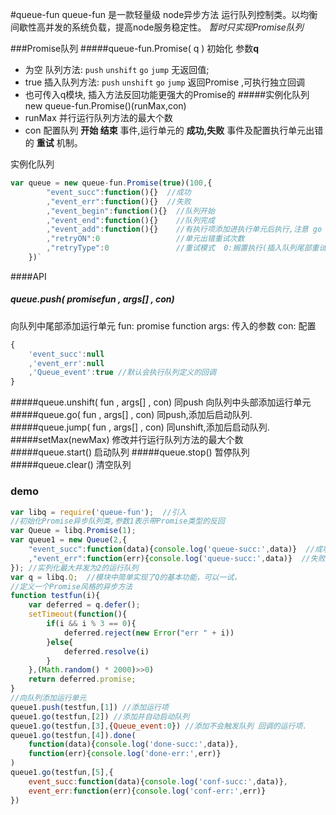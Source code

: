 #queue-fun
queue-fun 是一款轻量级 node异步方法 运行队列控制类。以均衡间歇性高并发的系统负载，提高node服务稳定性。
*暂时只实现Promise队列* 

###Promise队列
#####queue-fun.Promise( q ) 
初始化 参数**q** 
- 为空 队列方法: `push` `unshift` `go` `jump` 无返回值;
- true 插入队列方法: `push` `unshift` `go` `jump` 返回Promise ,可执行独立回调
- 也可传入q模块, 插入方法反回功能更强大的Promise的
#####实例化队列 new queue-fun.Promise()(runMax,con) 
- runMax 并行运行队列方法的最大个数
-  con 配置队列 **开始 结束** 事件,运行单元的 **成功,失败** 事件及配置执行单元出错的 **重试** 机制。  

实例化队列 
```javascript
var queue = new queue-fun.Promise(true)(100,{
		"event_succ":function(){}  //成功
		,"event_err":function(){}  //失败
		,"event_begin":function(){}  //队列开始
		,"event_end":function(){}    //队列完成
		,"event_add":function(){}    //有执行项添加进执行单元后执行,注意 go 及 jump方法不会触发  
		,"retryON":0				 //单元出错重试次数  
		,"retryType":0               //重试模式  0:搁置执行(插入队列尾部重试),1:优先执行 (插入队列头部重试)
	})`
```
####API
##### queue.push( promisefun , args[] , con)
向队列中尾部添加运行单元
fun: promise function
args: 传入的参数
con:  配置
```javascript
{
	'event_succ':null
	,'event_err':null
	,'Queue_event':true //默认会执行队列定义的回调
}
```
#####queue.unshift( fun , args[] , con) 同push 向队列中头部添加运行单元
#####queue.go( fun , args[] , con)  同push,添加后启动队列.
#####queue.jump( fun , args[] , con) 同unshift,添加后启动队列.
#####setMax(newMax)
修改并行运行队列方法的最大个数
#####queue.start() 
启动队列
#####queue.stop()
暂停队列 
#####queue.clear() 
清空队列

### demo
``` javascript
var libq = require('queue-fun');  //引入
//初始化Promise异步队列类,参数1表示带Promise类型的反回
var Queue = libq.Promise(1); 
var queue1 = new Queue(2,{
	"event_succ":function(data){console.log('queue-succ:',data)}  //成功
	,"event_err":function(err){console.log('queue-succ:',data)}  //失败
}); //实列化最大并发为2的运行队列
var q = libq.Q;  //模块中简单实现了Q的基本功能，可以一试，
//定义一个Promise风格的异步方法
function testfun(i){
	var deferred = q.defer();
	setTimeout(function(){
		if(i && i % 3 == 0){
			deferred.reject(new Error("err " + i))
		}else{
			deferred.resolve(i)
		}
	},(Math.random() * 2000)>>0)
	return deferred.promise;
}
//向队列添加运行单元
queue1.push(testfun,[1]) //添加运行项
queue1.go(testfun,[2]) //添加并自动启动队列
queue1.go(testfun,[3],{Queue_event:0}) //添加不会触发队列 回调的运行项.
queue1.go(testfun,[4]).done(
	function(data){console.log('done-succ:',data)},
	function(err){console.log('done-err:',err)}
)
queue1.go(testfun,[5],{
	event_succ:function(data){console.log('conf-succ:',data)},
	event_err:function(err){console.log('conf-err:',err)}
})
```
